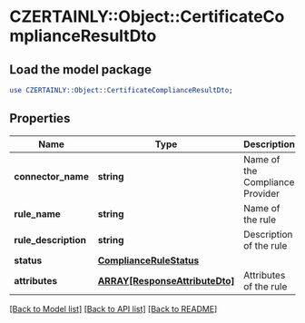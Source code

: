 # CZERTAINLY::Object::CertificateComplianceResultDto

## Load the model package
```perl
use CZERTAINLY::Object::CertificateComplianceResultDto;
```

## Properties
Name | Type | Description | Notes
------------ | ------------- | ------------- | -------------
**connector_name** | **string** | Name of the Compliance Provider | 
**rule_name** | **string** | Name of the rule | 
**rule_description** | **string** | Description of the rule | 
**status** | [**ComplianceRuleStatus**](ComplianceRuleStatus.md) |  | 
**attributes** | [**ARRAY[ResponseAttributeDto]**](ResponseAttributeDto.md) | Attributes of the rule | [optional] 

[[Back to Model list]](../README.md#documentation-for-models) [[Back to API list]](../README.md#documentation-for-api-endpoints) [[Back to README]](../README.md)


